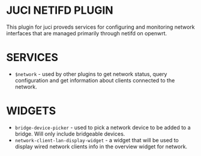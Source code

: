 JUCI NETIFD PLUGIN
==================

This plugin for juci proveds services for configuring and monitoring network interfaces that are managed primarily through netifd on openwrt. 

SERVICES
========

* `$network` - used by other plugins to get network status, query configuration and get information about clients connected to the network. 

WIDGETS
=======

* `bridge-device-picker` - used to pick a network device to be added to a bridge. Will only include bridgeable devices. 
* `network-client-lan-display-widget` - a widget that will be used to display wired network clients info in the overview widget for network. 
